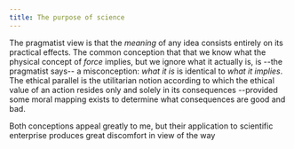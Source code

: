 ```yaml
---
title: The purpose of science 
---
```


The pragmatist view is that the *meaning* of any idea consists entirely on its
practical effects. The common conception that that we know what the physical
concept of *force* implies, but we ignore what it actually is, is --the
pragmatist says-- a misconception: *what it is* is identical to *what it
implies*. The ethical parallel is the utilitarian notion according to which the
ethical value of an action resides only and solely in its consequences
--provided some moral mapping exists to determine what consequences are good and
bad.

Both conceptions appeal greatly to me, but their application to scientific
enterprise produces great discomfort in view of the way 


